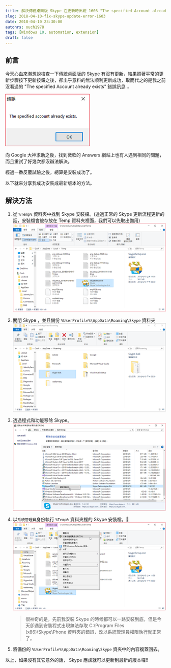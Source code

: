 ```yaml
---
title: 解決傳統桌面版 Skype 在更新時出現 1603 "The specified Account already exists" 錯誤
slug: 2018-04-10-fix-skype-update-error-1603
date: 2018-04-10 23:30:00
autohrs: ouch1978
tags: [Windows 10, automation, extension]
draft: false
---
```


## 前言

今天心血來潮想說檢查一下傳統桌面版的 Skype 有沒有更新，結果照著平常的更新步驟按下更新按鈕之後，卻出乎意料的無法順利更新成功，取而代之的是我之前沒看過的 "The specified Account already exists" 錯誤訊息...

![image-01](01-the-specified-account-already-exists-error.png "The specified Account already exists 錯誤")

向 Google 大神求助之後，找到微軟的 Answers 網站上也有人遇到相同的問題，而且重試了好幾次都沒辦法解決。

經過一番反覆試驗之後，總算是安裝成功了。

以下就來分享我成功安裝成最新版本的方法。

<!--truncate-->

## 解決方法

1. 從 `%Temp%` 資料夾中找到 Skype 安裝檔。(透過正常的 Skype 更新流程更新的話，安裝檔會被存放在 Temp 資料夾裡面，我們可以先取出備用)
   ![image-02](02-get-installer-from-temp-folder.png "從 %Temp% 資料夾中取出 Skype 安裝檔")

2. 關閉 Skype ，並且備份 `%UserProfile%\AppData\Roaming\Skype` 資料夾
   ![image-03](03-backup-skype-folder-in-appdata.png "備份 Skype 資料夾")

3. 透過程式和功能移除 Skype。
   ![image-04](04-uninstall-skype.png "移除 Skype")

4. 以`系統管理員`身份執行 `%Temp%` 資料夾裡的 Skype 安裝檔。
   ![image-05](05-install-skype-with-run-as-administrator.png "以系統管理員身份安裝 Skype")

   > 很神奇的是，先前我安裝 Skype 的時候都可以一路安裝到底，但是今天卻遇到安裝程式出現無法存取 C:\Program Files (x86)\Skype\Phone 資料夾的錯誤，改以系統管理員權限執行就正常了。

5. 將備份的 `%UserProfile%\AppData\Roaming\Skype` 資夾中的內容複蓋回去。

以上，如果沒有其它意外的話， Skype 應該就可以更新到最新的版本囉!!
